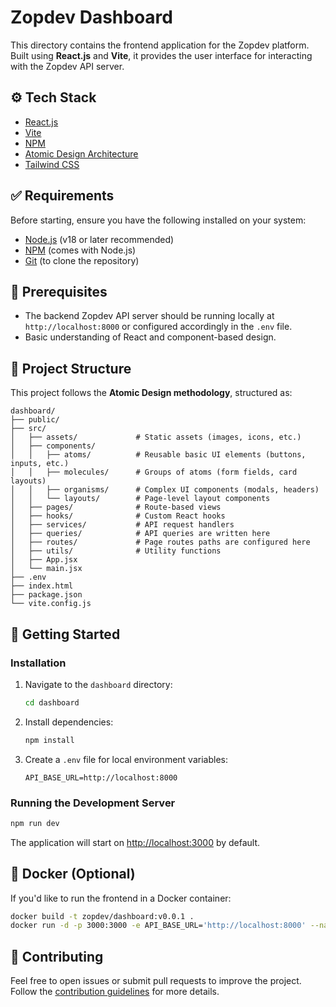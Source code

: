 # Zopdev Dashboard

This directory contains the frontend application for the Zopdev platform. Built using **React.js**
and **Vite**, it provides the user interface for interacting with the Zopdev API server.

## ⚙️ Tech Stack

- [React.js](https://reactjs.org/)
- [Vite](https://vitejs.dev/)
- [NPM](https://www.npmjs.com/)
- [Atomic Design Architecture](https://bradfrost.com/blog/post/atomic-web-design/)
- [Tailwind CSS](https://tailwindcss.com/)

## ✅ Requirements

Before starting, ensure you have the following installed on your system:

- [Node.js](https://nodejs.org/) (v18 or later recommended)
- [NPM](https://www.npmjs.com/) (comes with Node.js)
- [Git](https://git-scm.com/) (to clone the repository)

## 🧰 Prerequisites

- The backend Zopdev API server should be running locally at `http://localhost:8000` or configured
  accordingly in the `.env` file.
- Basic understanding of React and component-based design.

## 🧩 Project Structure

This project follows the **Atomic Design methodology**, structured as:

```
dashboard/
├── public/
├── src/
│   ├── assets/             # Static assets (images, icons, etc.)
│   ├── components/
│   │   ├── atoms/          # Reusable basic UI elements (buttons, inputs, etc.)
│   │   ├── molecules/      # Groups of atoms (form fields, card layouts)
│   │   ├── organisms/      # Complex UI components (modals, headers)
│   │   └── layouts/        # Page-level layout components
│   ├── pages/              # Route-based views
│   ├── hooks/              # Custom React hooks
│   ├── services/           # API request handlers
│   ├── queries/            # API queries are written here
│   ├── routes/             # Page routes paths are configured here
│   ├── utils/              # Utility functions
│   ├── App.jsx
│   └── main.jsx
├── .env
├── index.html
├── package.json
└── vite.config.js
```

## 🚀 Getting Started

### Installation

1. Navigate to the `dashboard` directory:

   ```bash
   cd dashboard
   ```

2. Install dependencies:

   ```bash
   npm install
   ```

3. Create a `.env` file for local environment variables:

   ```env
   API_BASE_URL=http://localhost:8000
   ```

### Running the Development Server

```bash
npm run dev
```

The application will start on [http://localhost:3000](http://localhost:3000) by default.

## 🐳 Docker (Optional)

If you'd like to run the frontend in a Docker container:

```bash
docker build -t zopdev/dashboard:v0.0.1 .
docker run -d -p 3000:3000 -e API_BASE_URL='http://localhost:8000' --name zop-ui zopdev/dashboard:v0.2.1
```

## 🤝 Contributing

Feel free to open issues or submit pull requests to improve the project. Follow the
[contribution guidelines](../CONTRIBUTING.md) for more details.
